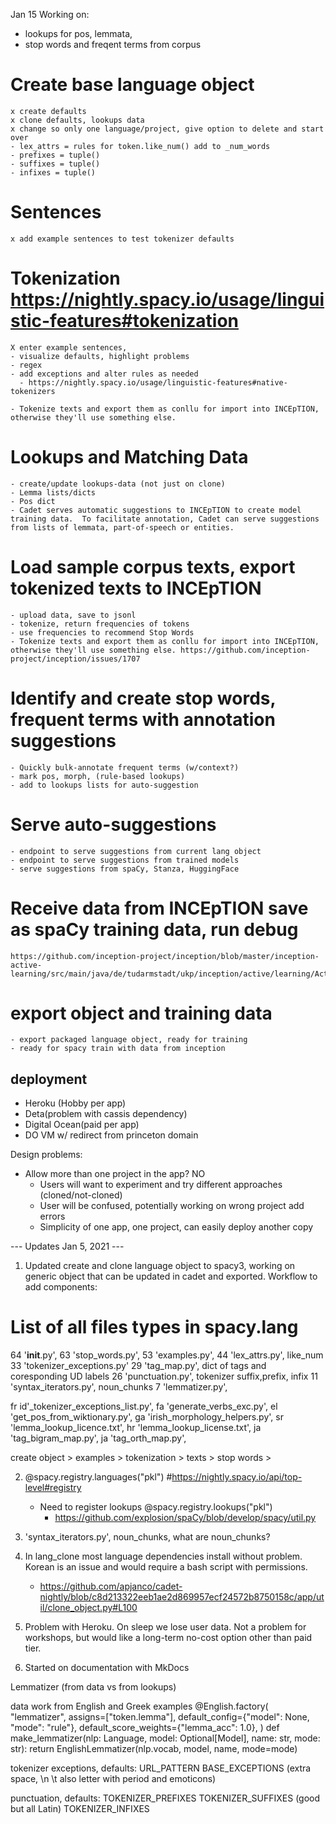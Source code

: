 Jan 15 Working on: 
- lookups for pos, lemmata, 
- stop words and freqent terms from corpus


# Create base language object
    x create defaults
    x clone defaults, lookups data
    x change so only one language/project, give option to delete and start over
    - lex_attrs = rules for token.like_num() add to _num_words
    - prefixes = tuple()
    - suffixes = tuple()
    - infixes = tuple()

# Sentences 
    x add example sentences to test tokenizer defaults 

# Tokenization  https://nightly.spacy.io/usage/linguistic-features#tokenization
    X enter example sentences, 
    - visualize defaults, highlight problems
    - regex
    - add exceptions and alter rules as needed 
      - https://nightly.spacy.io/usage/linguistic-features#native-tokenizers

    - Tokenize texts and export them as conllu for import into INCEpTION, otherwise they'll use something else. 

# Lookups and Matching Data
    - create/update lookups-data (not just on clone)
    - Lemma lists/dicts
    - Pos dict
    - Cadet serves automatic suggestions to INCEpTION to create model training data.  To facilitate annotation, Cadet can serve suggestions from lists of lemmata, part-of-speech or entities.


# Load sample corpus texts, export tokenized texts to INCEpTION
    - upload data, save to jsonl
    - tokenize, return frequencies of tokens
    - use frequencies to recommend Stop Words 
    - Tokenize texts and export them as conllu for import into INCEpTION, otherwise they'll use something else. https://github.com/inception-project/inception/issues/1707

# Identify and create stop words, frequent terms with annotation suggestions
    - Quickly bulk-annotate frequent terms (w/context?)
    - mark pos, morph, (rule-based lookups)
    - add to lookups lists for auto-suggestion 

# Serve auto-suggestions 
    - endpoint to serve suggestions from current lang object
    - endpoint to serve suggestions from trained models 
    - serve suggestions from spaCy, Stanza, HuggingFace

# Receive data from INCEpTION save as spaCy training data, run debug
    https://github.com/inception-project/inception/blob/master/inception-active-learning/src/main/java/de/tudarmstadt/ukp/inception/active/learning/ActiveLearningServiceImpl.java
# export object and training data
    - export packaged language object, ready for training 
    - ready for spacy train with data from inception 

## deployment
- Heroku (Hobby per app)
- Deta(problem with cassis dependency)
- Digital Ocean(paid per app) 
- DO VM w/ redirect from princeton domain


Design problems:
- Allow more than one project in the app? NO
    - Users will want to experiment and try different approaches (cloned/not-cloned)
    - User will be confused, potentially working on wrong project add errors
    - Simplicity of one app, one project, can easily deploy another copy 


 --- Updates Jan 5, 2021 ---

1. Updated create and clone language object to spacy3, working on generic object that can be updated in cadet and exported. Workflow to add components:

# List of all files types in spacy.lang 
64 '__init__.py',
63 'stop_words.py', 
53 'examples.py', 
44 'lex_attrs.py', like_num 
33 'tokenizer_exceptions.py'
29 'tag_map.py', dict of tags and coresponding UD labels 
26 'punctuation.py', tokenizer suffix,prefix, infix
11 'syntax_iterators.py', noun_chunks
7 'lemmatizer.py',

fr id'_tokenizer_exceptions_list.py',
fa 'generate_verbs_exc.py',
el 'get_pos_from_wiktionary.py',
ga 'irish_morphology_helpers.py',
sr 'lemma_lookup_licence.txt',
hr 'lemma_lookup_license.txt',
ja 'tag_bigram_map.py',
ja 'tag_orth_map.py',
 
create object > examples > tokenization > texts > stop words > 
  
2. @spacy.registry.languages("pkl") #https://nightly.spacy.io/api/top-level#registry

    - Need to register lookups @spacy.registry.lookups("pkl")
        - https://github.com/explosion/spaCy/blob/develop/spacy/util.py

3. 'syntax_iterators.py', noun_chunks, what are noun_chunks?

4. In lang_clone most language dependencies install without problem.  Korean is an issue and would require a bash script with permissions. 
    - https://github.com/apjanco/cadet-nightly/blob/c8d213322eeb1ae2d869957ecf24572b8750158c/app/util/clone_object.py#L100 

5. Problem with Heroku. On sleep we lose user data. Not a problem for workshops, but would like a long-term no-cost option other than paid tier. 

6. Started on documentation with MkDocs



Lemmatizer (from data vs from lookups)

data work from English and Greek examples
@English.factory(
    "lemmatizer",
    assigns=["token.lemma"],
    default_config={"model": None, "mode": "rule"},
    default_score_weights={"lemma_acc": 1.0},
)
def make_lemmatizer(nlp: Language, model: Optional[Model], name: str, mode: str):
    return EnglishLemmatizer(nlp.vocab, model, name, mode=mode)

tokenizer exceptions, defaults:
URL_PATTERN
BASE_EXCEPTIONS (extra space, \n \t also letter with period and emoticons)

punctuation, defaults:
TOKENIZER_PREFIXES
TOKENIZER_SUFFIXES (good but all Latin)
TOKENIZER_INFIXES